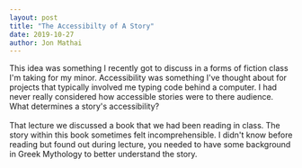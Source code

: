 ```yaml
---
layout: post
title: "The Accessibilty of A Story"
date: 2019-10-27
author: Jon Mathai
---
```

This idea was something I recently got to discuss in a forms
of fiction class I'm taking for my minor. Accessibility was
something I've thought about for projects that typically
involved me typing code behind a computer. I had never
really considered how accessible stories were to there
audience. What determines a story's accessibility? 
<br/><br/>
That lecture we discussed a book that we had been reading in
class. The story within this book sometimes felt
incomprehensible. I didn't know before reading but found out
during lecture, you needed to have some background
in Greek Mythology to better understand the story. 
